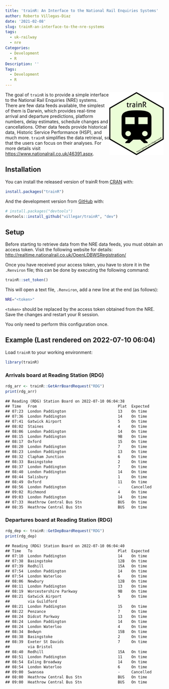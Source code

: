 ```yaml
---
title: 'trainR: An Interface to the National Rail Enquiries Systems'
author: Roberto Villegas-Diaz
date: '2021-02-08'
slug: trainR-an-interface-to-the-nre-systems
tags:
  - uk-railway
  - nre
Categories:
  - Development
  - R
Description: ''
Tags:
  - Development
  - R
---
```


<img src="https://raw.githubusercontent.com/villegar/trainR/main/inst/images/logo.png" alt="logo" align="right" height=200px/>

The goal of `trainR` is to provide a simple interface to the 
National Rail Enquiries (NRE) systems. There are few data feeds 
available, the simplest of them is Darwin, which provides real-time 
arrival and departure predictions, platform numbers, delay estimates, 
schedule changes and cancellations. Other data feeds provide historical 
data, Historic Service Performance (HSP), and much more. `trainR` 
simplifies the data retrieval, so that the users can focus on their 
analyses. For more details visit 
https://www.nationalrail.co.uk/46391.aspx.

## Installation

You can install the released version of trainR from [CRAN](https://CRAN.R-project.org) with:

``` r
install.packages("trainR")
```

And the development version from [GitHub](https://github.com/) with:

``` r
# install.packages("devtools")
devtools::install_github("villegar/trainR", "dev")
```

## Setup
Before starting to retrieve data from the NRE data feeds, you must obtain an access token. 
Visit the following website for details: http://realtime.nationalrail.co.uk/OpenLDBWSRegistration/

Once you have received your access token, you have to store it in the `.Renviron` file; this can be 
done by executing the following command:


```r
trainR::set_token()
```

This will open a text file, `.Renviron`, add a new line at the end (as follows):

```bash
NRE="<token>"
```

`<token>` should be replaced by the access token obtained from the NRE. Save the changes and restart 
your R session.

You only need to perform this configuration once.

## Example (Last rendered on 2022-07-10 06:04)

Load `trainR` to your working environment:

```r
library(trainR)
```

### Arrivals board at Reading Station (RDG)


```r
rdg_arr <- trainR::GetArrBoardRequest("RDG")
print(rdg_arr)
```

```
## Reading (RDG) Station Board on 2022-07-10 06:04:38
## Time   From                                    Plat  Expected
## 07:23  London Paddington                       13    On time
## 07:36  London Paddington                       14    On time
## 07:41  Gatwick Airport                         5     On time
## 08:02  Staines                                 4     On time
## 08:06  London Paddington                       14    On time
## 08:15  London Paddington                       9B    On time
## 08:17  Oxford                                  15    On time
## 08:20  London Paddington                       7     On time
## 08:23  London Paddington                       13    On time
## 08:32  Clapham Junction                        6     On time
## 08:33  Basingstoke                             2     On time
## 08:37  London Paddington                       7     On time
## 08:40  London Paddington                       14    On time
## 08:44  Salisbury                               1     On time
## 08:49  Oxford                                  11    On time
## 08:56  London Paddington                       -     Cancelled
## 09:02  Richmond                                4     On time
## 09:03  London Paddington                       14    On time
## 07:33  Heathrow Central Bus Stn                BUS   On time
## 08:35  Heathrow Central Bus Stn                BUS   On time
```

### Departures board at Reading Station (RDG)


```r
rdg_dep <- trainR::GetDepBoardRequest("RDG")
print(rdg_dep)
```

```
## Reading (RDG) Station Board on 2022-07-10 06:04:40
## Time   To                                      Plat  Expected
## 07:10  London Paddington                       14    On time
## 07:38  Basingstoke                             12B   On time
## 07:39  Redhill                                 15A   On time
## 07:54  London Paddington                       14    On time
## 07:54  London Waterloo                         6     On time
## 08:06  Newbury                                 12B   On time
## 08:11  London Paddington                       13    On time
## 08:19  Worcestershire Parkway                  9B    On time
## 08:21  Gatwick Airport                         5     On time
##        via Guildford                           
## 08:21  London Paddington                       15    On time
## 08:22  Penzance                                7     On time
## 08:24  Didcot Parkway                          13    On time
## 08:24  London Paddington                       14    On time
## 08:24  London Waterloo                         4     On time
## 08:34  Bedwyn                                  15B   On time
## 08:38  Basingstoke                             2     On time
## 08:39  Exeter St Davids                        7     On time
##        via Bristol                             
## 08:40  Redhill                                 15A   On time
## 08:51  London Paddington                       11    On time
## 08:54  Ealing Broadway                         14    On time
## 08:54  London Waterloo                         6     On time
## 09:00  Swansea                                 -     Cancelled
## 08:00  Heathrow Central Bus Stn                BUS   On time
## 09:00  Heathrow Central Bus Stn                BUS   On time
```
